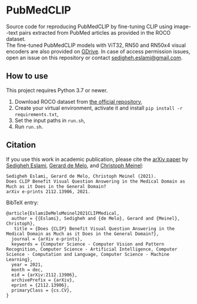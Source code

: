 # PubMedCLIP 
Source code for reproducing PubMedCLIP by fine-tuning CLIP using image--text pairs extracted from PubMed articles as provided in the ROCO dataset.
<br>
The fine-tuned PubMedCLIP models with ViT32, RN50 and RN50x4 visual encoders are also provided on [GDrive](https://drive.google.com/drive/folders/1nCU_3PxQ-thitS76mmJ3W8RergPsN961?usp=sharing). In case of access permission issues, open an issue on this repository or contact <sedigheh.eslami@gmail.com>.
<br>
## How to use
This project requires Python 3.7 or newer.
1. Download ROCO dataset from [the official repository](https://github.com/razorx89/roco-dataset),
2. Create your virtual environment, activate it and install ``` pip install -r requirements.txt ```,
3. Set the input paths in `run.sh`,
4. Run `run.sh`.
## Citation
If you use this work in academic publication, please cite the [arXiv paper](https://arxiv.org/abs/2112.13906) by [Sedigheh Eslami](https://github.com/SarahESL), [Gerard de Melo](http://gerard.demelo.org/), and [Christoph Meinel](https://hpi.de/en/meinel/chair/prof-dr-ch-meinel.html):

```
Sedigheh Eslami, Gerard de Melo, Christoph Meinel (2021). 
Does CLIP Benefit Visual Question Answering in the Medical Domain as Much as it Does in the General Domain?
arXiv e-prints 2112.13906, 2021.
```

BibTeX entry:
```
@article{EslamiDeMeloMeinel2021CLIPMedical,
  author = {{Eslami}, Sedigheh and {de Melo}, Gerard and {Meinel}, Christoph},
   title = {Does {CLIP} Benefit Visual Question Answering in the Medical Domain as Much as it Does in the General Domain?},
  journal = {arXiv e-prints},
  keywords = {Computer Science - Computer Vision and Pattern Recognition, Computer Science - Artificial Intelligence, Computer Science - Computation and Language, Computer Science - Machine Learning},
  year = 2021,
  month = dec,
  eid = {arXiv:2112.13906},
  archivePrefix = {arXiv},
  eprint = {2112.13906},
  primaryClass = {cs.CV},
}
```
